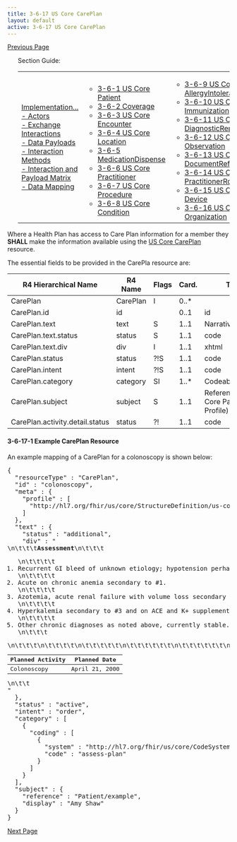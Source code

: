```yaml
---
title: 3-6-17 US Core CarePlan
layout: default
active: 3-6-17 US Core CarePlan
---
```


[Previous Page](3-6-16_US_Core_Organization.html)

<ul id="markdown-toc">
	Section Guide:
  <table>
		<tr>
			<td>
	<li><a href="./3_PDex_Implementation_Actors,_Interactions,_Data_Payloads_and_Methods.html" id="markdown-toc-section3">Implementation...</a></li>
  <li><a href="./3-1_Actors.html" id="markdown-toc-actors">- Actors</a></li>
  <li><a href="./3-2_Exchange_Interactions.html" id="markdown-toc-interactions">- Exchange Interactions</a></li>
	<li><a href="./3-3_Data_Payloads.html" id="markdown-toc-payloads">- Data Payloads</a></li>
	<li><a href="./3-4_Interaction_Methods.html" id="markdown-toc-interactions">- Interaction Methods</a></li>
	<li><a href="./3-5_Interaction_and_Payload_Matrix.html" id="markdown-toc-matrix">- Interaction and Payload Matrix</a></li>
	<li><a href="./3-6_Data_Mapping.html" id="markdown-toc-mapping">- Data Mapping</a></li>
			</td>
			<td>
				<ul>
              <li><a href="3-6-1_US_Core_Patient.html">3-6-1 US Core Patient</a></li>
              <li><a href="3-6-2_Coverage.html">3-6-2 Coverage</a></li>
              <li><a href="3-6-3_US_Core_Encounter.html">3-6-3 US Core Encounter</a></li>
              <li><a href="3-6-4_US_Core_Location.html">3-6-4 US Core Location</a></li>
              <li><a href="3-6-5_MedicationDispense.html">3-6-5 MedicationDispense</a></li>
              <li><a href="3-6-6_US_Core_Practitioner.html">3-6-6 US Core Practitioner</a></li>
              <li><a href="3-6-7_US_Core_Procedure.html">3-6-7 US Core Procedure</a></li>
              <li><a href="3-6-8_US_Core_Condition.html">3-6-8 US Core Condition</a></li>
				</ul>
				</td>
			<td>
				<ul>
              <li><a href="3-6-9_US_Core_AllergyIntolerance.html">3-6-9 US Core AllergyIntolerance</a></li>
              <li><a href="3-6-10_US_Core_Immunization.html">3-6-10 US Core Immunization</a></li>
              <li><a href="3-6-11_US_Core_DiagnosticReport.html">3-6-11 US Core DiagnosticReport</a></li>
              <li><a href="3-6-12_US_Core_Observation.html">3-6-12 US Core Observation</a></li>
              <li><a href="3-6-13_US_Core_DocumentReference.html">3-6-13 US Core DocumentReference</a></li>
              <li><a href="3-6-14_US_Core_PractitionerRole.html">3-6-14 US Core PractitionerRole</a></li>
              <li><a href="3-6-15_US_Core_Device.html">3-6-15 US Core Device</a></li>
              <li><a href="3-6-16_US_Core_Organization.html">3-6-16 US Core Organization</a></li>
				</ul>
				</td>
			<td>
				<ul>
					    <li><a href="3-6-17_US_Core_CarePlan.html">3-6-17 US Core CarePlan</a></li>
              <li><a href="3-6-18_US_Core_CareTeam.html">3-6-18 US Core CareTeam</a></li>
              <li><a href="3-6-19_US_Core_Medication.html">3-6-19 US Core Medication</a></li>
              <li><a href="3-6-20_US_Core_MedicationRequest.html">3-6-20 US Core MedicationRequest</a></li>
              <li><a href="3-6-21_US_Core_MedicationStatement.html">3-6-21 US Core MedicationStatement</a></li>
              <li><a href="3-6-22_US_Core_Goal_Profile.html">3-6-22 US Core Goal Profile</a></li>
            </ul>
			</td>	
		</tr>
	</table>
</ul>


Where a Health Plan has access to Care Plan information for a member they **SHALL** make the information available using the [US Core CarePlan](https://build.fhir.org/ig/HL7/US-Core-R4/StructureDefinition-us-core-careplan.html) resource.

The essential fields to be provided in the CarePla  resource are:

| R4 Hierarchical Name            | R4 Name  | Flags | Card. | Type                               |
|---------------------------------|----------|-------|-------|------------------------------------|
| CarePlan                        | CarePlan | I     | 0..*  |                                    |
| CarePlan.id                     | id       |      | 0..1  | id                                 |
| CarePlan.text                   | text     | S     | 1..1  | Narrative                          |
| CarePlan.text.status            | status   | S     | 1..1  | code                               |
| CarePlan.text.div               | div      | I     | 1..1  | xhtml                              |
| CarePlan.status                 | status   | ?!S  | 1..1  | code                               |
| CarePlan.intent                 | intent   | ?!S  | 1..1  | code                               |
| CarePlan.category               | category | SI   | 1..*  | CodeableConcept                    |
| CarePlan.subject                | subject  | S    | 1..1  | Reference(US Core Patient Profile) |
| CarePlan.activity.detail.status | status   | ?!    | 1..1  | code                               |

#### 3-6-17-1 Example CarePlan Resource

An example mapping of a CarePlan for a colonoscopy is shown below:

<pre>
{
  "resourceType" : "CarePlan",
  "id" : "colonoscopy",
  "meta" : {
    "profile" : [
      "http://hl7.org/fhir/us/core/StructureDefinition/us-core-careplan"
    ]
  },
  "text" : {
    "status" : "additional",
    "div" : "<div xmlns=\"http://www.w3.org/1999/xhtml\">\n\t\t\t<strong>Assessment</strong>\n\t\t\t<ol>\n\t\t\t\t<li>Recurrent GI bleed of unknown etiology; hypotension perhaps secondary to this but as likely secondary to polypharmacy.</li>\n\t\t\t\t<li>Acute on chronic anemia secondary to #1.</li>\n\t\t\t\t<li>Azotemia, acute renal failure with volume loss secondary to #1.</li>\n\t\t\t\t<li>Hyperkalemia secondary to #3 and on ACE and K+ supplement.</li>\n\t\t\t\t<li>Other chronic diagnoses as noted above, currently stable.</li>\n\t\t\t</ol>\n\t\t\t<table>\n\t\t\t\t<thead>\n\t\t\t\t\t<tr>\n\t\t\t\t\t\t<th>Planned Activity</th>\n\t\t\t\t\t\t<th>Planned Date</th>\n\t\t\t\t\t</tr>\n\t\t\t\t</thead>\n\t\t\t\t<tbody>\n\t\t\t\t\t<tr>\n\t\t\t\t\t\t<td>Colonoscopy</td>\n\t\t\t\t\t\t<td>April 21, 2000</td>\n\t\t\t\t\t</tr>\n\t\t\t\t</tbody>\n\t\t\t</table>\n\t\t</div>"
  },
  "status" : "active",
  "intent" : "order",
  "category" : [
    {
      "coding" : [
        {
          "system" : "http://hl7.org/fhir/us/core/CodeSystem/careplan-category",
          "code" : "assess-plan"
        }
      ]
    }
  ],
  "subject" : {
    "reference" : "Patient/example",
    "display" : "Amy Shaw"
  }
}
</pre>


[Next Page](3-6-18_US_Core_CareTeam.html)